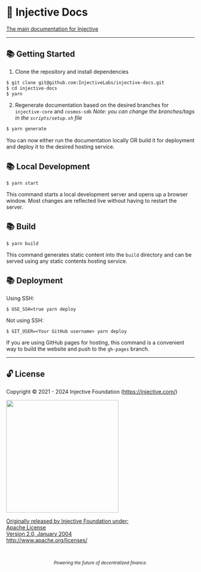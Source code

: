 # 🌟 Injective Docs

[The main documentation for Injective](https://docs.injective.network)

---

## 📚 Getting Started

1. Clone the repository and install dependencies

```bash
$ git clone git@github.com:InjectiveLabs/injective-docs.git
$ cd injective-docs
$ yarn
```

2. Regenerate documentation based on the desired branches for `injective-core` and `cosmos-sdk`
   _Note: you can change the branches/tags in the `scripts/setup.sh` file_

```bash
$ yarn generate
```

You can now either run the documentation locally OR build it for deployment and deploy it to the desired hosting service.

## 📚 Local Development

```
$ yarn start
```

This command starts a local development server and opens up a browser window. Most changes are reflected live without having to restart the server.

## 📚 Build

```
$ yarn build
```

This command generates static content into the `build` directory and can be served using any static contents hosting service.

## 📚 Deployment

Using SSH:

```
$ USE_SSH=true yarn deploy
```

Not using SSH:

```
$ GIT_USER=<Your GitHub username> yarn deploy
```

If you are using GitHub pages for hosting, this command is a convenient way to build the website and push to the `gh-pages` branch.

---

## 🔓 License

Copyright © 2021 - 2024 Injective Foundation (https://injective.com/)

<a href="https://iili.io/mNneZN.md.png"><img src="https://iili.io/mNneZN.md.png" style="width: 300px; max-width: 100%; height: auto" />

Originally released by Injective Foundation under: <br />
Apache License <br />
Version 2.0, January 2004 <br />
http://www.apache.org/licenses/

<p>&nbsp;</p>
<div align="center">
  <sub><em>Powering the future of decentralized finance.</em></sub>
</div>
